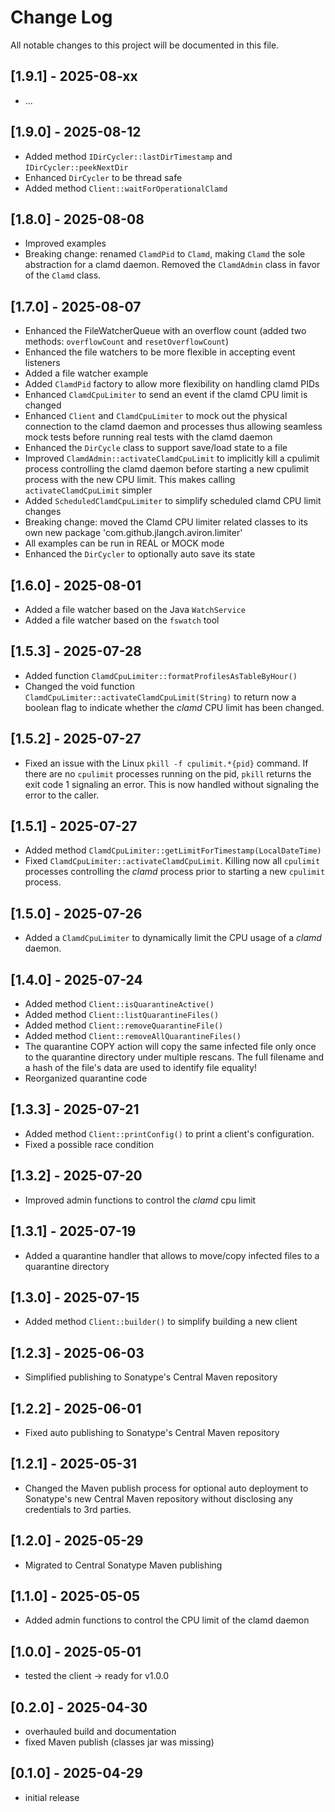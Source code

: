 # Change Log


All notable changes to this project will be documented in this file.



## [1.9.1] - 2025-08-xx

- ...



## [1.9.0] - 2025-08-12

- Added method `IDirCycler::lastDirTimestamp` and `IDirCycler::peekNextDir`
- Enhanced `DirCycler` to be thread safe 
- Added method `Client::waitForOperationalClamd`



## [1.8.0] - 2025-08-08

- Improved examples
- Breaking change: renamed `ClamdPid` to `Clamd`, making `Clamd` the sole abstraction 
  for a clamd daemon. Removed the `ClamdAdmin` class in favor of the `Clamd` class.



## [1.7.0] - 2025-08-07

- Enhanced the FileWatcherQueue with an overflow count (added two methods: 
  `overflowCount` and `resetOverflowCount`)
- Enhanced the file watchers to be more flexible in accepting event listeners
- Added a file watcher example
- Added `ClamdPid` factory to allow more flexibility on handling clamd PIDs
- Enhanced `ClamdCpuLimiter` to send an event if the clamd CPU limit is changed
- Enhanced `Client` and `ClamdCpuLimiter` to mock out the physical connection
  to the clamd daemon and processes thus allowing seamless mock tests before 
  running real tests with the clamd daemon
- Enhanced the `DirCycle` class to support save/load state to a file
- Improved `ClamdAdmin::activateClamdCpuLimit` to implicitly kill a cpulimit
  process controlling the clamd daemon before starting a new cpulimit process 
  with the new CPU limit. This makes calling `activateClamdCpuLimit` simpler
- Added `ScheduledClamdCpuLimiter` to simplify scheduled clamd CPU limit changes
- Breaking change: moved the Clamd CPU limiter related classes to its own new 
  package 'com.github.jlangch.aviron.limiter'
- All examples can be run in REAL or MOCK mode
- Enhanced the `DirCycler` to optionally auto save its state



## [1.6.0] - 2025-08-01

- Added a file watcher based on the Java `WatchService`
- Added a file watcher based on the `fswatch` tool



## [1.5.3] - 2025-07-28

- Added function `ClamdCpuLimiter::formatProfilesAsTableByHour()`
- Changed the void function `ClamdCpuLimiter::activateClamdCpuLimit(String)` 
  to return now a boolean flag to indicate whether the *clamd* CPU limit 
  has been changed.



## [1.5.2] - 2025-07-27

- Fixed an issue with the Linux `pkill -f cpulimit.*{pid}` command.
  If there are no `cpulimit` processes running on the pid, `pkill` returns 
  the exit code 1 signaling an error. This is now handled without 
  signaling the error to the caller. 



## [1.5.1] - 2025-07-27

- Added method `ClamdCpuLimiter::getLimitForTimestamp(LocalDateTime)`
- Fixed `ClamdCpuLimiter::activateClamdCpuLimit`. Killing now all `cpulimit` 
  processes controlling the *clamd* process prior to starting a new `cpulimit`
  process.



## [1.5.0] - 2025-07-26

- Added a `ClamdCpuLimiter` to dynamically limit the CPU usage of a *clamd* daemon.



## [1.4.0] - 2025-07-24

- Added method `Client::isQuarantineActive()`
- Added method `Client::listQuarantineFiles()`
- Added method `Client::removeQuarantineFile()`
- Added method `Client::removeAllQuarantineFiles()`
- The quarantine COPY action will copy the same infected file only once to the 
  quarantine directory under multiple rescans. The full filename and a hash of 
  the file's data are used to identify file equality!
- Reorganized quarantine code



## [1.3.3] - 2025-07-21

- Added method `Client::printConfig()` to print a client's configuration.
- Fixed a possible race condition



## [1.3.2] - 2025-07-20

- Improved admin functions to control the *clamd* cpu limit



## [1.3.1] - 2025-07-19

- Added a quarantine handler that allows to move/copy infected files to a 
  quarantine directory



## [1.3.0] - 2025-07-15

- Added method `Client::builder()` to simplify building a new client



## [1.2.3] - 2025-06-03

- Simplified publishing to Sonatype's Central Maven repository



## [1.2.2] - 2025-06-01

- Fixed auto publishing to Sonatype's Central Maven repository



## [1.2.1] - 2025-05-31

- Changed the Maven publish process for optional auto deployment to Sonatype's 
  new Central Maven repository without disclosing any credentials to 3rd parties.



## [1.2.0] - 2025-05-29

- Migrated to Central Sonatype Maven publishing



## [1.1.0] - 2025-05-05

- Added admin functions to control the CPU limit of the clamd daemon



## [1.0.0] - 2025-05-01

- tested the client -> ready for v1.0.0



## [0.2.0] - 2025-04-30

- overhauled build and documentation
- fixed Maven publish (classes jar was missing)



## [0.1.0] - 2025-04-29

- initial release
